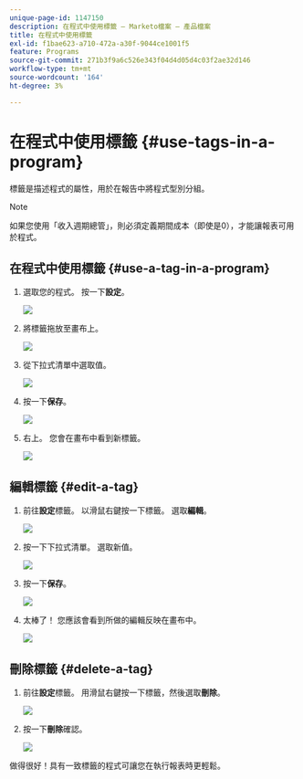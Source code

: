 ```yaml
---
unique-page-id: 1147150
description: 在程式中使用標籤 — Marketo檔案 — 產品檔案
title: 在程式中使用標籤
exl-id: f1bae623-a710-472a-a30f-9044ce1001f5
feature: Programs
source-git-commit: 271b3f9a6c526e343f04d4d05d4c03f2ae32d146
workflow-type: tm+mt
source-wordcount: '164'
ht-degree: 3%

---
```


# 在程式中使用標籤 {#use-tags-in-a-program}

標籤是描述程式的屬性，用於在報告中將程式型別分組。

>[!NOTE]
>
>如果您使用「收入週期總管」，則必須定義期間成本（即使是0），才能讓報表可用於程式。

## 在程式中使用標籤 {#use-a-tag-in-a-program}

1. 選取您的程式。 按一下&#x200B;**設定**。

   ![](assets/use-tags-in-a-program-1.png)

1. 將標籤拖放至畫布上。

   ![](assets/use-tags-in-a-program-2.png)

1. 從下拉式清單中選取值。

   ![](assets/use-tags-in-a-program-3.png)

1. 按一下&#x200B;**保存**。

   ![](assets/use-tags-in-a-program-4.png)

1. 右上。 您會在畫布中看到新標籤。

   ![](assets/use-tags-in-a-program-5.png)

## 編輯標籤 {#edit-a-tag}

1. 前往&#x200B;**設定**&#x200B;標籤。 以滑鼠右鍵按一下標籤。 選取&#x200B;**編輯**。

   ![](assets/use-tags-in-a-program-6.png)

1. 按一下下拉式清單。 選取新值。

   ![](assets/use-tags-in-a-program-7.png)

1. 按一下&#x200B;**保存**。

   ![](assets/use-tags-in-a-program-8.png)

1. 太棒了！ 您應該會看到所做的編輯反映在畫布中。

   ![](assets/use-tags-in-a-program-9.png)

## 刪除標籤  {#delete-a-tag}

1. 前往&#x200B;**設定**&#x200B;標籤。 用滑鼠右鍵按一下標籤，然後選取&#x200B;**刪除**。

   ![](assets/use-tags-in-a-program-10.png)

1. 按一下&#x200B;**刪除**&#x200B;確認。

   ![](assets/use-tags-in-a-program-11.png)

做得很好！具有一致標籤的程式可讓您在執行報表時更輕鬆。
